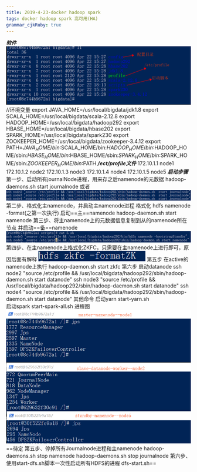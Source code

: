 ```yaml
---
title: 2019-4-23-docker hadoop spark
tags: docker hadoop spark 高可用(HA)
grammar_cjkRuby: true
---
```

***软件***
![enter description here](./images/1555999540258.png)
//环境变量
export JAVA_HOME=/usr/local/bigdata/jdk1.8
export SCALA_HOME=/usr/local/bigdata/scala-2.12.8
export HADOOP_HOME=/usr/local/bigdata/hadoop292
export HBASE_HOME=/usr/local/bigdata/hbase202
export SPARK_HOME=/usr/local/bigdata/spark230
export ZOOKEEPER_HOME=/usr/local/bigdata/zookeeper-3.4.12
export PATH=$JAVA_HOME/bin:$SCALA_HOME/bin:$HADOOP_HOME/bin:$HADOOP_HOME/sbin:$HBASE_HOME/bin:$HBASE_HOME/sbin:$SPARK_HOME/bin:$SPARK_HOME/sbin:$ZOOKEEPER_HOME/bin:$PATH
***/ect/profile文件***
172.10.1.1      node1
172.10.1.2      node2
172.10.1.3      node3
172.10.1.4      node4
172.10.1.5      node5
***启动步骤***
第一步、启动所有journalNode进程，用来存之后namenode的元数据
	hadoop-daemons.sh start journalnode
	或者
	![enter description here](./images/1555999828701.png)
第二步、格式化主namenode，并启动主namenode进程
	格式化
	hdfs namenode -format(之第一次执行)
	启动==主==namenode
	hadoop-daemon.sh start namenode
第三步、将主namenode上的元数据信息复制到从的namenode所在节点
	并启动==备==namenode
	![enter description here](./images/1556000400511.png)
第四步、在主namenode上格式化ZKFC，只需要在主namenode上进行即可，原因后面有解释
	![enter description here](./images/1555999998782.png)
第五步
	在active的namenode上执行 hadoop-daemon.sh start zkfc
第六步
	启动datanode
	ssh node2 "source /etc/profile && /usr/local/bigdata/hadoop292/sbin/hadoop-daemon.sh  start datanode"
	ssh node3 "source /etc/profile && /usr/local/bigdata/hadoop292/sbin/hadoop-daemon.sh  start datanode"
	ssh node4 "source /etc/profile && /usr/local/bigdata/hadoop292/sbin/hadoop-daemon.sh  start datanode"
其他命令
	启动yarn
		start-yarn.sh	
	启动spark
		start-spark-all.sh
进程图
	![enter description here](./images/1556000889441.png)
==待定
	第五步、停掉所有Journalnode进程和主namenode
		hadoop-daemons.sh stop namenode
		hadoop-daemons.sh stop journalnode
	第六步、使用start-dfs.sh脚本一次性启动所有HDFS的进程
		dfs-start.sh==


